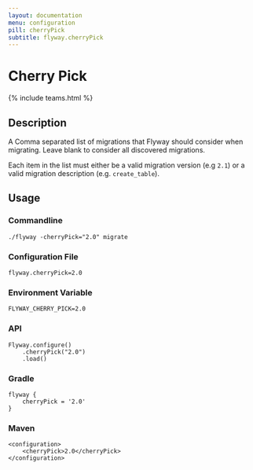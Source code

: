 ```yaml
---
layout: documentation
menu: configuration
pill: cherryPick
subtitle: flyway.cherryPick
---
```


# Cherry Pick
{% include teams.html %}

## Description
A Comma separated list of migrations that Flyway should consider when migrating. Leave blank to consider all discovered migrations.

Each item in the list must either be a valid migration version (e.g `2.1`) or a valid migration description (e.g. `create_table`).

## Usage

### Commandline
```
./flyway -cherryPick="2.0" migrate
```

### Configuration File
```
flyway.cherryPick=2.0
```

### Environment Variable
```
FLYWAY_CHERRY_PICK=2.0
```

### API
```
Flyway.configure()
    .cherryPick("2.0")
    .load()
```

### Gradle
```
flyway {
    cherryPick = '2.0'
}
```

### Maven
```
<configuration>
    <cherryPick>2.0</cherryPick>
</configuration>
```